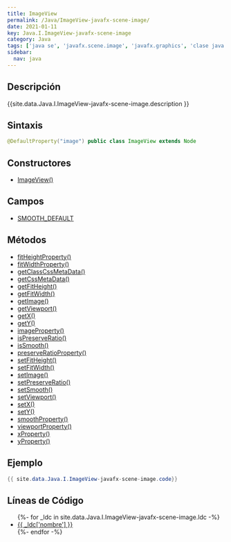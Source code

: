 ```yaml
---
title: ImageView
permalink: /Java/ImageView-javafx-scene-image/
date: 2021-01-11
key: Java.I.ImageView-javafx-scene-image
category: Java
tags: ['java se', 'javafx.scene.image', 'javafx.graphics', 'clase java', 'JavaFX 2.0']
sidebar: 
  nav: java
---
```


## Descripción
{{site.data.Java.I.ImageView-javafx-scene-image.description }}

## Sintaxis
~~~java
@DefaultProperty("image") public class ImageView extends Node
~~~

## Constructores
* [ImageView()](/Java/ImageView-javafx-scene-image/ImageView/)

## Campos
* [SMOOTH_DEFAULT](/Java/ImageView-javafx-scene-image/SMOOTH_DEFAULT)

## Métodos
* [fitHeightProperty()](/Java/ImageView-javafx-scene-image/fitHeightProperty)
* [fitWidthProperty()](/Java/ImageView-javafx-scene-image/fitWidthProperty)
* [getClassCssMetaData()](/Java/ImageView-javafx-scene-image/getClassCssMetaData)
* [getCssMetaData()](/Java/ImageView-javafx-scene-image/getCssMetaData)
* [getFitHeight()](/Java/ImageView-javafx-scene-image/getFitHeight)
* [getFitWidth()](/Java/ImageView-javafx-scene-image/getFitWidth)
* [getImage()](/Java/ImageView-javafx-scene-image/getImage)
* [getViewport()](/Java/ImageView-javafx-scene-image/getViewport)
* [getX()](/Java/ImageView-javafx-scene-image/getX)
* [getY()](/Java/ImageView-javafx-scene-image/getY)
* [imageProperty()](/Java/ImageView-javafx-scene-image/imageProperty)
* [isPreserveRatio()](/Java/ImageView-javafx-scene-image/isPreserveRatio)
* [isSmooth()](/Java/ImageView-javafx-scene-image/isSmooth)
* [preserveRatioProperty()](/Java/ImageView-javafx-scene-image/preserveRatioProperty)
* [setFitHeight()](/Java/ImageView-javafx-scene-image/setFitHeight)
* [setFitWidth()](/Java/ImageView-javafx-scene-image/setFitWidth)
* [setImage()](/Java/ImageView-javafx-scene-image/setImage)
* [setPreserveRatio()](/Java/ImageView-javafx-scene-image/setPreserveRatio)
* [setSmooth()](/Java/ImageView-javafx-scene-image/setSmooth)
* [setViewport()](/Java/ImageView-javafx-scene-image/setViewport)
* [setX()](/Java/ImageView-javafx-scene-image/setX)
* [setY()](/Java/ImageView-javafx-scene-image/setY)
* [smoothProperty()](/Java/ImageView-javafx-scene-image/smoothProperty)
* [viewportProperty()](/Java/ImageView-javafx-scene-image/viewportProperty)
* [xProperty()](/Java/ImageView-javafx-scene-image/xProperty)
* [yProperty()](/Java/ImageView-javafx-scene-image/yProperty)

## Ejemplo
~~~java
{{ site.data.Java.I.ImageView-javafx-scene-image.code}}
~~~

## Líneas de Código
<ul>
{%- for _ldc in site.data.Java.I.ImageView-javafx-scene-image.ldc -%}
   <li>
       <a href="{{_ldc['url'] }}">{{ _ldc['nombre'] }}</a>
   </li>
{%- endfor -%}
</ul>

